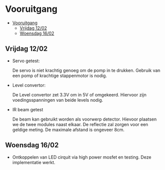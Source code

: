 # Vooruitgang
- [Vooruitgang](#vooruitgang)
  - [Vrijdag 12/02](#vrijdag-1202)
  - [Woensdag 16/02](#woensdag-1602)


## Vrijdag 12/02

- Servo getest:

  De servo is niet krachtig genoeg om de pomp in te drukken.
  Gebruik van een pomp of krachtige stappenmotor is nodig.

- Level convertor:

  De Level convertor zet 3.3V om in 5V of omgekeerd. Hiervoor zijn voedingsspanningen van beide levels nodig.

- IR beam getest

  De beam kan gebruikt worden als voorwerp detector. Hievoor plaatsen we de twee modules naast elkaar. De reflectie zal zorgen voor een geldige meting. De maximale afstand is ongeveer 8cm.
  
## Woensdag 16/02

- Ontkoppelen van LED cirquit via high power mosfet en testing. Deze implementatie werkt.